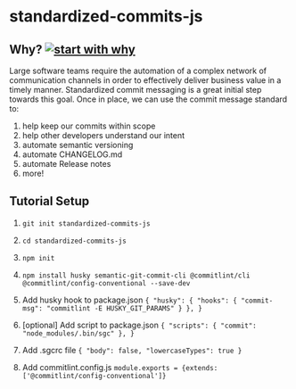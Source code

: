 # standardized-commits-js

## Why? [![start with why](https://img.shields.io/badge/start%20with-why%3F-brightgreen.svg?style=flat)](https://github.com/wavemotionio/standardized-commits-js/issues)
Large software teams require the automation of a complex network of communication channels in order to effectively deliver business value in a timely manner.  Standardized commit messaging is a great initial step towards this goal. Once in place, we can use the commit message standard to:

1. help keep our commits within scope
1. help other developers understand our intent
1. automate semantic versioning
1. automate CHANGELOG.md
1. automate Release notes
1. more!

## Tutorial Setup

1. `git init standardized-commits-js`
2. `cd standardized-commits-js`
3. `npm init`
4. `npm install husky semantic-git-commit-cli @commitlint/cli @commitlint/config-conventional --save-dev`

5. Add husky hook to package.json
`{
  "husky": {
    "hooks": {
      "commit-msg": "commitlint -E HUSKY_GIT_PARAMS"
    }
  },
}`

6. [optional] Add script to package.json
`{
  "scripts": {
    "commit": "node_modules/.bin/sgc"
  },
}`

7. Add .sgcrc file
`{
    "body": false,
    "lowercaseTypes": true
}`

8. Add commitlint.config.js
`module.exports = {extends: ['@commitlint/config-conventional']}`